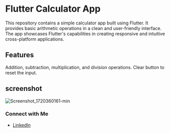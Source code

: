 # Flutter Calculator App
This repository contains a simple calculator app built using Flutter. It provides basic arithmetic operations in a clean and user-friendly interface. The app showcases Flutter's capabilities in creating responsive and intuitive cross-platform applications.




## Features
Addition, subtraction, multiplication, and division operations.
Clear button to reset the input.



## screenshot
![Screenshot_1720360161-min](https://github.com/AsherAyub80/flutter_assigment/assets/161920870/9f370860-e7f8-4062-a8c8-cab0858bb847)

### Connect with Me

- [LinkedIn](https://www.linkedin.com/in/asher-ayub-39b376245/)




